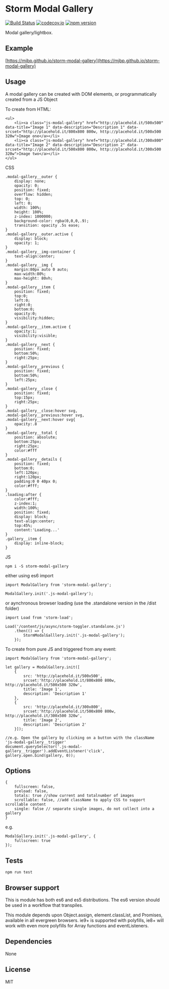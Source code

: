 # Storm Modal Gallery 

[![Build Status](https://travis-ci.org/mjbp/storm-modal-gallery.svg?branch=master)](https://travis-ci.org/mjbp/storm-modal-gallery)
[![codecov.io](http://codecov.io/github/mjbp/storm-modal-gallery/coverage.svg?branch=master)](http://codecov.io/github/mjbp/storm-modal-gallery?branch=master)
[![npm version](https://badge.fury.io/js/storm-modal-gallery.svg)](https://badge.fury.io/js/storm-modal-gallery)

Modal gallery/lightbox.

## Example
[https://mjbp.github.io/storm-modal-gallery](https://mjbp.github.io/storm-modal-gallery)


## Usage
A modal gallery can be created with DOM elements, or programmatically created from a JS Object

To create from HTML:
```
<ul>
    <li><a class="js-modal-gallery" href="http://placehold.it/500x500" data-title="Image 1" data-description="Description 1" data-srcset="http://placehold.it/800x800 800w, http://placehold.it/500x500 320w">Image one</a></li>
    <li><a class="js-modal-gallery" href="http://placehold.it/300x800" data-title="Image 2" data-description="Description 2" data-srcset="http://placehold.it/500x800 800w, http://placehold.it/300x500 320w">Image two</a></li>
</ul>
```

CSS
```
.modal-gallery__outer {
    display: none;
    opacity: 0;
    position: fixed;
    overflow: hidden;
    top: 0;
    left: 0;
    width: 100%;
    height: 100%;
    z-index: 1000000;
    background-color: rgba(0,0,0,.9);
    transition: opacity .5s ease;
}
.modal-gallery__outer.active {
    display: block;
    opacity: 1;
}
.modal-gallery__img-container {
    text-align:center;
}
.modal-gallery__img {
    margin:80px auto 0 auto;
    max-width:80%;
    max-height: 80vh;
}
.modal-gallery__item {
    position: fixed;
    top:0;
    left:0;
    right:0;
    bottom:0;
    opacity:0;
    visibility:hidden;
}
.modal-gallery__item.active {
    opacity:1;
    visibility:visible;
}
.modal-gallery__next {
    position: fixed;
    bottom:50%;
    right:25px;
}
.modal-gallery__previous {
    position: fixed;
    bottom:50%;
    left:25px;
}
.modal-gallery__close {
    position: fixed;
    top:15px;
    right:25px;
}
.modal-gallery__close:hover svg,
.modal-gallery__previous:hover svg,
.modal-gallery__next:hover svg{
    opacity:.8
}
.modal-gallery__total {
    position: absolute;
    bottom:25px;
    right:25px;
    color:#fff
}
.modal-gallery__details {
    position: fixed;
    bottom:0;
    left:120px;
    right:120px;
    padding:0 0 40px 0;
    color:#fff;
}
.loading:after {
    color:#fff;
    z-index:1;
    width:100%;
    position: fixed;
    display: block;
    text-align:center;
    top:45%;
    content:'Loading...'
}
.gallery__item {
    display: inline-block;
}
```

JS
```
npm i -S storm-modal-gallery
```
either using es6 import
```
import ModalGallery from 'storm-modal-gallery';

ModalGallery.init('.js-modal-gallery');
```
or aynchronous browser loading (use the .standalone version in the /dist folder)
```
import Load from 'storm-load';

Load('/content/js/async/storm-toggler.standalone.js')
    .then(() => {
        StormModalGalllery.init('.js-modal-gallery');
    });
```

To create from pure JS and triggered from any event:
```
import ModalGallery from 'storm-modal-gallery';

let gallery = ModalGallery.init([
    {
        src: 'http://placehold.it/500x500',
        srcset:'http://placehold.it/800x800 800w, http://placehold.it/500x500 320w',
        title: 'Image 1',
        description: 'Description 1'
    },
    {
        src: 'http://placehold.it/300x800',
        srcset:'http://placehold.it/500x800 800w, http://placehold.it/300x500 320w',
        title: 'Image 2',
        description: 'Description 2'
    }]);

//e.g. Open the gallery by clicking on a button with the className 'js-modal-gallery__trigger'
document.querySelector('.js-modal-gallery__trigger').addEventListener('click', gallery.open.bind(gallery, 0));
```



## Options
```
{
    fullscreen: false,
    preload: false,
    totals: true //show current and totalnumber of images
    scrollable: false, //add className to apply CSS to support scrollable content
    single: false // separate single images, do not collect into a gallery
}
```

e.g.
```
ModalGallery.init('.js-modal-gallery', {
    fullscreen: true
});
```

## Tests
```
npm run test
```

## Browser support
This is module has both es6 and es5 distributions. The es6 version should be used in a workflow that transpiles.

This module depends upon Object.assign, element.classList, and Promises, available in all evergreen browsers. ie9+ is supported with polyfills, ie8+ will work with even more polyfills for Array functions and eventListeners.


## Dependencies
None

## License
MIT